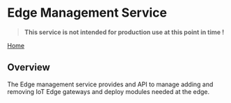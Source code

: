 # Edge Management Service 

> **This service is not intended for production use at this point in time !**

[Home](readme.md)

## Overview

The Edge management service provides and API to manage adding and removing IoT Edge gateways and deploy modules needed at the edge.
